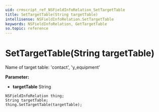 ```yaml
---
uid: crmscript_ref_NSFieldInfoRelation_SetTargetTable
title: SetTargetTable(String targetTable)
intellisense: NSFieldInfoRelation.SetTargetTable
keywords: NSFieldInfoRelation, GetTargetTable
so.topic: reference
---
```


# SetTargetTable(String targetTable)

Name of target table: 'contact', 'y_equipment'

**Parameter:** 
* **targetTable** String

```crmscript
NSFieldInfoRelation thing;
String targetTable;
thing.SetTargetTable(targetTable);
```


